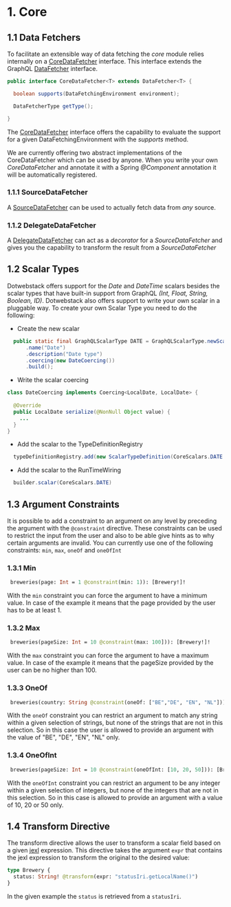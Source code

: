 # 1. Core

## 1.1 Data Fetchers
To facilitate an extensible way of data fetching the *core* module relies internally on a [CoreDataFetcher](https://github.com/dotwebstack/dotwebstack-framework/blob/IHR2-2318/core/src/main/java/org/dotwebstack/framework/core/datafetchers/CoreDataFetcher.java) interface. 
This interface extends the GraphQL [DataFetcher](https://github.com/graphql-java/graphql-java/blob/master/src/main/java/graphql/schema/DataFetcher.java) interface. 

```java
public interface CoreDataFetcher<T> extends DataFetcher<T> {

  boolean supports(DataFetchingEnvironment environment);

  DataFetcherType getType();

}
```

The [CoreDataFetcher](https://github.com/dotwebstack/dotwebstack-framework/blob/IHR2-2318/core/src/main/java/org/dotwebstack/framework/core/datafetchers/CoreDataFetcher.java) interface offers the capability to evaluate the support for a given DataFetchingEnvironment with the *supports* method. 

We are currently offering two abstract implementations of the CoreDataFetcher which can be used by anyone. When you write your own *CoreDataFetcher* and annotate it with a Spring *@Component* annotation it will be automatically registered.


### 1.1.1 SourceDataFetcher
 
A [SourceDataFetcher](https://github.com/dotwebstack/dotwebstack-framework/blob/IHR2-2318/core/src/main/java/org/dotwebstack/framework/core/datafetchers/SourceDataFetcher.java) can be used to actually fetch data from *any* source.


### 1.1.2 DelegateDataFetcher

A [DelegateDataFetcher](https://github.com/dotwebstack/dotwebstack-framework/blob/IHR2-2318/core/src/main/java/org/dotwebstack/framework/core/datafetchers/DelegateDataFetcher.java) can act as a *decorator* for a *SourceDataFetcher* and gives you the capability to transform the result from a *SourceDataFetcher*


## 1.2 Scalar Types
Dotwebstack offers support for the *Date* and *DateTime* scalars besides the scalar types that have built-in support 
from GraphQL *(Int, Float, String, Boolean, ID)*. Dotwebstack also offers support to write your own scalar in a
pluggable way. To create your own Scalar Type you need to do the following:

- Create the new scalar
```java
  public static final GraphQLScalarType DATE = GraphQLScalarType.newScalar()
      .name("Date")
      .description("Date type")
      .coercing(new DateCoercing())
      .build();
```

- Write the scalar coercing 
```java
class DateCoercing implements Coercing<LocalDate, LocalDate> {
  
  @Override
  public LocalDate serialize(@NonNull Object value) {
    ...
  }
}
```

- Add the scalar to the TypeDefinitionRegistry
```java
  typeDefinitionRegistry.add(new ScalarTypeDefinition(CoreScalars.DATE.getName()));
```

- Add the scalar to the RunTimeWiring
```java
  builder.scalar(CoreScalars.DATE)
```

## 1.3 Argument Constraints

It is possible to add a constraint to an argument on any level by preceding the argument with the `@constraint` directive. 
These constraints can be used to restrict the input from the user and also to be able give hints as to why certain arguments 
are invalid. You can currently use one of the following constraints: `min`, `max`, `oneOf` and `oneOfInt`

### 1.3.1 Min

```graphql
 breweries(page: Int = 1 @constraint(min: 1)): [Brewery!]!
```

With the `min` constraint you can force the argument to have a minimum value. In case of the example
it means that the page provided by the user has to be at least 1. 

### 1.3.2 Max

```graphql
 breweries(pageSize: Int = 10 @constraint(max: 100])): [Brewery!]!
```

With the `max` constraint you can force the argument to have a maximum value. In case of the example
it means that the pageSize provided by the user can be no higher than 100. 

### 1.3.3 OneOf

```graphql
 breweries(country: String @constraint(oneOf: ["BE","DE", "EN", "NL"])): [Brewery!]!
```

With the `oneOf` constraint you can restrict an argument to match any string within a given selection 
of strings, but none of the strings that are not in this selection. So in this case the user is allowed to 
provide an argument with the value of "BE", "DE", "EN", "NL" only. 


### 1.3.4 OneOfInt

```graphql
 breweries(pageSize: Int = 10 @constraint(oneOfInt: [10, 20, 50])): [Brewery!]!
```

With the `oneOfInt` constraint you can restrict an argument to be any integer within a given selection 
of integers, but none of the integers that are not in this selection. So in this case is allowed to 
provide an argument with a value of 10, 20 or 50 only. 

## 1.4 Transform Directive
The transform directive allows the user to transform a scalar field based on a given 
[jexl](http://commons.apache.org/proper/commons-jexl/) expression. This directive takes the 
argument `expr` that contains the jexl expression to transform the original to the desired value:

```graphql
type Brewery {
  status: String! @transform(expr: "statusIri.getLocalName()")
}
```

In the given example the `status` is retrieved from a `statusIri`.  